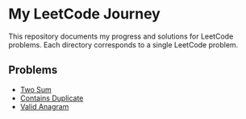 # My LeetCode Journey

This repository documents my progress and solutions for LeetCode problems. Each directory corresponds to a single LeetCode problem.

## Problems

- [Two Sum](./two-sum/)
- [Contains Duplicate](./contains-duplicate/)
- [Valid Anagram](./valid-anagram/)